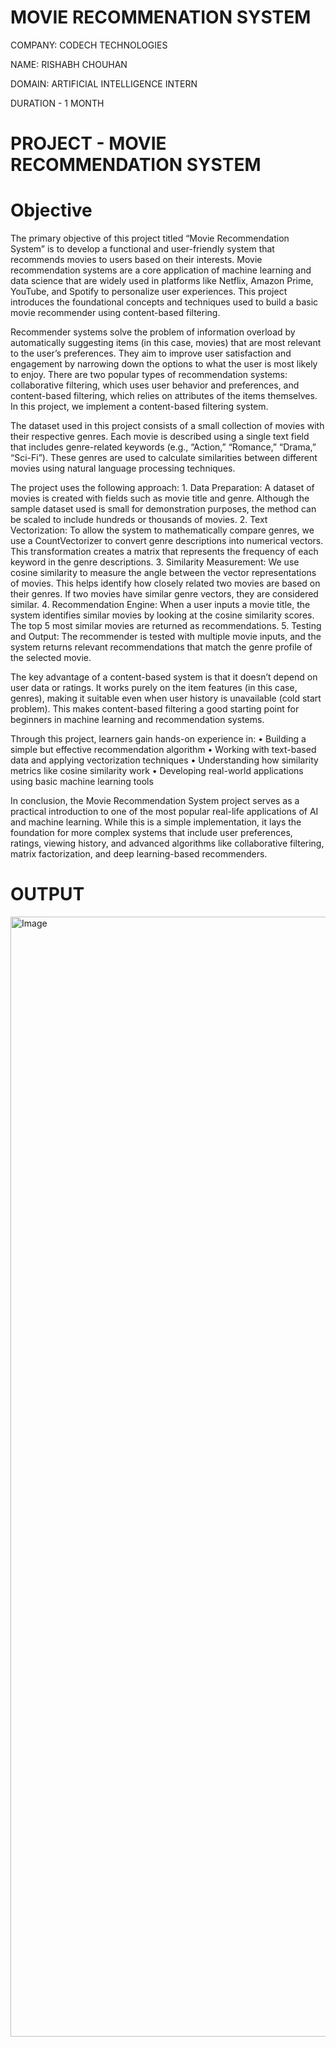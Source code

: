 # MOVIE RECOMMENATION SYSTEM

COMPANY: CODECH TECHNOLOGIES

NAME: RISHABH CHOUHAN

DOMAIN: ARTIFICIAL INTELLIGENCE INTERN

DURATION - 1 MONTH

# PROJECT - MOVIE RECOMMENDATION SYSTEM

# Objective

The primary objective of this project titled “Movie Recommendation System” is to develop a functional and user-friendly system that recommends movies to users based on their interests. Movie recommendation systems are a core application of machine learning and data science that are widely used in platforms like Netflix, Amazon Prime, YouTube, and Spotify to personalize user experiences. This project introduces the foundational concepts and techniques used to build a basic movie recommender using content-based filtering.

Recommender systems solve the problem of information overload by automatically suggesting items (in this case, movies) that are most relevant to the user’s preferences. They aim to improve user satisfaction and engagement by narrowing down the options to what the user is most likely to enjoy. There are two popular types of recommendation systems: collaborative filtering, which uses user behavior and preferences, and content-based filtering, which relies on attributes of the items themselves. In this project, we implement a content-based filtering system.

The dataset used in this project consists of a small collection of movies with their respective genres. Each movie is described using a single text field that includes genre-related keywords (e.g., “Action,” “Romance,” “Drama,” “Sci-Fi”). These genres are used to calculate similarities between different movies using natural language processing techniques.

The project uses the following approach:
	1.	Data Preparation: A dataset of movies is created with fields such as movie title and genre. Although the sample dataset used is small for demonstration purposes, the method can be scaled to include hundreds or thousands of movies.
	2.	Text Vectorization: To allow the system to mathematically compare genres, we use a CountVectorizer to convert genre descriptions into numerical vectors. This transformation creates a matrix that represents the frequency of each keyword in the genre descriptions.
	3.	Similarity Measurement: We use cosine similarity to measure the angle between the vector representations of movies. This helps identify how closely related two movies are based on their genres. If two movies have similar genre vectors, they are considered similar.
	4.	Recommendation Engine: When a user inputs a movie title, the system identifies similar movies by looking at the cosine similarity scores. The top 5 most similar movies are returned as recommendations.
	5.	Testing and Output: The recommender is tested with multiple movie inputs, and the system returns relevant recommendations that match the genre profile of the selected movie.

The key advantage of a content-based system is that it doesn’t depend on user data or ratings. It works purely on the item features (in this case, genres), making it suitable even when user history is unavailable (cold start problem). This makes content-based filtering a good starting point for beginners in machine learning and recommendation systems.

Through this project, learners gain hands-on experience in:
	•	Building a simple but effective recommendation algorithm
	•	Working with text-based data and applying vectorization techniques
	•	Understanding how similarity metrics like cosine similarity work
	•	Developing real-world applications using basic machine learning tools

In conclusion, the Movie Recommendation System project serves as a practical introduction to one of the most popular real-life applications of AI and machine learning. While this is a simple implementation, it lays the foundation for more complex systems that include user preferences, ratings, viewing history, and advanced algorithms like collaborative filtering, matrix factorization, and deep learning-based recommenders.

# OUTPUT
<img width="1792" alt="Image" src="https://github.com/user-attachments/assets/5da51594-cce8-423f-97bf-5e00d45d8f65" />
